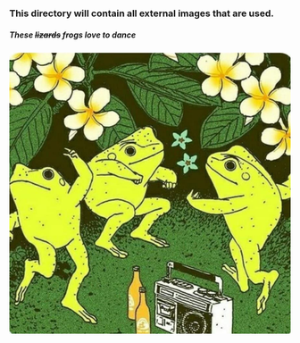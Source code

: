### This directory will contain all external images that are used.

##### These ~~lizards~~ frogs love to dance
![frogs dancing](frogdance.jpg)